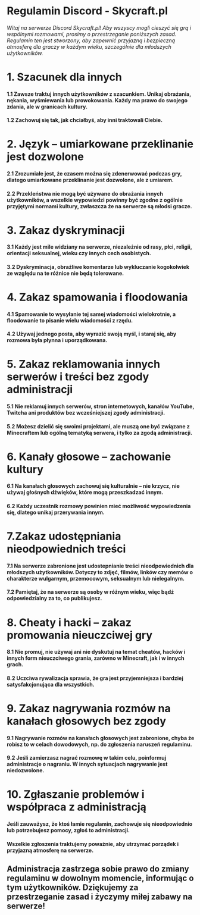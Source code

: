 # Regulamin Discord - Skycraft.pl
###### Witaj na serwerze Discord Skycraft.pl! Aby wszyscy mogli cieszyć się grą i wspólnymi rozmowami, prosimy o przestrzeganie poniższych zasad. Regulamin ten jest stworzony, aby zapewnić przyjazną i bezpieczną atmosferę dla graczy w każdym wieku, szczególnie dla młodszych użytkowników.

# 1.  Szacunek dla innych
#### 1.1 Zawsze traktuj innych użytkowników z szacunkiem. Unikaj obrażania, nękania, wyśmiewania lub prowokowania. Każdy ma prawo do swojego zdania, ale w granicach kultury.
#### 1.2 Zachowuj się tak, jak chciałbyś, aby inni traktowali Ciebie.
# 2. Język – umiarkowane przeklinanie jest dozwolone
#### 2.1 Zrozumiałe jest, że czasem można się zdenerwować podczas gry, dlatego umiarkowane przeklinanie jest dozwolone, ale z umiarem.
#### 2.2 Przekleństwa nie mogą być używane do obrażania innych użytkowników, a wszelkie wypowiedzi powinny być zgodne z ogólnie przyjętymi normami kultury, zwłaszcza że na serwerze są młodsi gracze.
# 3. Zakaz dyskryminacji
#### 3.1 Każdy jest mile widziany na serwerze, niezależnie od rasy, płci, religii, orientacji seksualnej, wieku czy innych cech osobistych.
#### 3.2 Dyskryminacja, obraźliwe komentarze lub wykluczanie kogokolwiek ze względu na te różnice nie będą tolerowane.
# 4. Zakaz spamowania i floodowania
#### 4.1 Spamowanie to wysyłanie tej samej wiadomości wielokrotnie, a floodowanie to pisanie wielu wiadomości z rzędu.
#### 4.2 Używaj jednego posta, aby wyrazić swoją myśl, i staraj się, aby rozmowa była płynna i uporządkowana.
# 5. Zakaz reklamowania innych serwerów i treści bez zgody administracji
#### 5.1 Nie reklamuj innych serwerów, stron internetowych, kanałów YouTube, Twitcha ani produktów bez wcześniejszej zgody administracji.
#### 5.2 Możesz dzielić się swoimi projektami, ale muszą one być związane z Minecraftem lub ogólną tematyką serwera, i tylko za zgodą administracji.
# 6. Kanały głosowe – zachowanie kultury
#### 6.1 Na kanałach głosowych zachowuj się kulturalnie – nie krzycz, nie używaj głośnych dźwięków, które mogą przeszkadzać innym.
#### 6.2 Każdy uczestnik rozmowy powinien mieć możliwość wypowiedzenia się, dlatego unikaj przerywania innym.
# 7.Zakaz udostępniania nieodpowiednich treści
#### 7.1 Na serwerze zabronione jest udostepnianie treści nieodpowiednich dla młodszych użytkowników. Dotyczy to zdjęć, filmów, linków czy memów o charakterze wulgarnym, przemocowym, seksualnym lub nielegalnym.
#### 7.2 Pamiętaj, że na serwerze są osoby w różnym wieku, więc bądź odpowiedzialny za to, co publikujesz.
# 8. Cheaty i hacki – zakaz promowania nieuczciwej gry
#### 8.1 Nie promuj, nie używaj ani nie dyskutuj na temat cheatów, hacków i innych form nieuczciwego grania, zarówno w Minecraft, jak i w innych grach.
#### 8.2 Uczciwa rywalizacja sprawia, że gra jest przyjemniejsza i bardziej satysfakcjonująca dla wszystkich.
# 9. Zakaz nagrywania rozmów na kanałach głosowych bez zgody
#### 9.1 Nagrywanie rozmów na kanałach głosowych jest zabronione, chyba że robisz to w celach dowodowych, np. do zgłoszenia naruszeń regulaminu.
#### 9.2 Jeśli zamierzasz nagrać rozmowę w takim celu, poinformuj administracje o nagraniu. W innych sytuacjach nagrywanie jest niedozwolone.
# 10. Zgłaszanie problemów i współpraca z administracją
#### Jeśli zauważysz, że ktoś łamie regulamin, zachowuje się nieodpowiednio lub potrzebujesz pomocy, zgłoś to administracji.
#### Wszelkie zgłoszenia traktujemy poważnie, aby utrzymać porządek i przyjazną atmosferę na serwerze.


## Administracja zastrzega sobie prawo do zmiany regulaminu w dowolnym momencie, informując o tym użytkowników. Dziękujemy za przestrzeganie zasad i życzymy miłej zabawy na serwerze!